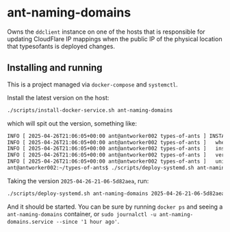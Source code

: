 # ant-naming-domains

Owns the `ddclient` instance on one of the hosts that is responsible for
updating CloudFlare IP mappings when the public IP of the physical location that
typesofants is deployed changes.

## Installing and running

This is a project managed via `docker-compose` and `systemctl`.

Install the latest version on the host:

```bash
./scripts/install-docker-service.sh ant-naming-domains
```

which will spit out the version, something like:

```txt
INFO [ 2025-04-26T21:06:05+00:00 ant@antworker002 types-of-ants ] INSTALLED [ant-naming-domains] VERSION [2025-04-26-21-06-5d82aea]
INFO [ 2025-04-26T21:06:05+00:00 ant@antworker002 types-of-ants ]   when:        2025-04-26T21:06:05+00:00
INFO [ 2025-04-26T21:06:05+00:00 ant@antworker002 types-of-ants ]   install dir: /home/ant/service/ant-naming-domains/2025-04-26-21-06-5d82aea
INFO [ 2025-04-26T21:06:05+00:00 ant@antworker002 types-of-ants ]   version:     2025-04-26-21-06-5d82aea
INFO [ 2025-04-26T21:06:05+00:00 ant@antworker002 types-of-ants ]   unit file:   /home/ant/service/ant-naming-domains/2025-04-26-21-06-5d82aea/ant-naming-domains.service
ant@antworker002:~/types-of-ants$ ./scripts/deploy-systemd.sh ant-naming-domains 2025-04-26-21-06-5d82aea
```

Taking the version `2025-04-26-21-06-5d82aea`, run:

```bash
./scripts/deploy-systemd.sh ant-naming-domains 2025-04-26-21-06-5d82aea
```

And it should be started. You can be sure by running `docker ps` and seeing a
`ant-naming-domains` container, or
`sudo journalctl -u ant-naming-domains.service --since '1 hour ago'`.
